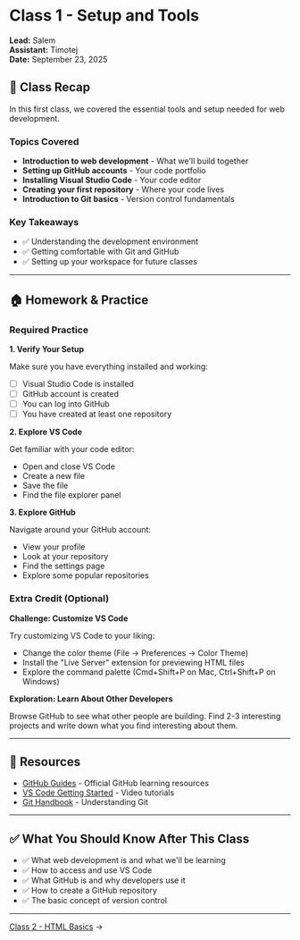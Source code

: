 # Class 1 - Setup and Tools

**Lead:** Salem  
**Assistant:** Timotej  
**Date:** September 23, 2025

## 📝 Class Recap

In this first class, we covered the essential tools and setup needed for web development.

### Topics Covered

- **Introduction to web development** - What we'll build together
- **Setting up GitHub accounts** - Your code portfolio
- **Installing Visual Studio Code** - Your code editor
- **Creating your first repository** - Where your code lives
- **Introduction to Git basics** - Version control fundamentals

### Key Takeaways

- ✅ Understanding the development environment
- ✅ Getting comfortable with Git and GitHub
- ✅ Setting up your workspace for future classes

---

## 🏠 Homework & Practice

### Required Practice

**1. Verify Your Setup**

Make sure you have everything installed and working:
- [ ] Visual Studio Code is installed
- [ ] GitHub account is created
- [ ] You can log into GitHub
- [ ] You have created at least one repository

**2. Explore VS Code**

Get familiar with your code editor:
- Open and close VS Code
- Create a new file
- Save the file
- Find the file explorer panel

**3. Explore GitHub**

Navigate around your GitHub account:
- View your profile
- Look at your repository
- Find the settings page
- Explore some popular repositories

### Extra Credit (Optional)

**Challenge: Customize VS Code**

Try customizing VS Code to your liking:
- Change the color theme (File → Preferences → Color Theme)
- Install the "Live Server" extension for previewing HTML files
- Explore the command palette (Cmd+Shift+P on Mac, Ctrl+Shift+P on Windows)

**Exploration: Learn About Other Developers**

Browse GitHub to see what other people are building. Find 2-3 interesting projects and write down what you find interesting about them.

---

## 📖 Resources

- [GitHub Guides](https://guides.github.com/) - Official GitHub learning resources
- [VS Code Getting Started](https://code.visualstudio.com/docs/getstarted/introvideos) - Video tutorials
- [Git Handbook](https://guides.github.com/introduction/git-handbook/) - Understanding Git

---

## ✅ What You Should Know After This Class

- ✅ What web development is and what we'll be learning
- ✅ How to access and use VS Code
- ✅ What GitHub is and why developers use it
- ✅ How to create a GitHub repository
- ✅ The basic concept of version control

---

[Class 2 - HTML Basics](../02/) →
